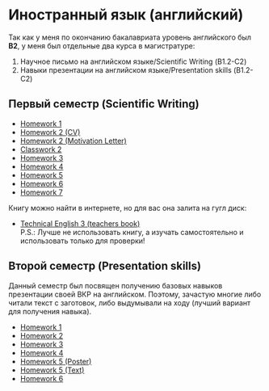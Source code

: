 # Иностранный язык (английский)
Так как у меня по окончанию бакалавриата уровень английского был **B2**, у меня был отдельные два курса в магистратуре:
1. Научное письмо на английском языке/Scientific Writing (В1.2-С2)
2. Навыки презентации на английском языке/Presentation skills (В1.2-С2)

## Первый семестр (Scientific Writing)
+ [Homework 1](./docs/first/Day%201%20-%20HW%20-%2029.09.2023.pdf)
+ [Homework 2 (CV)](./docs/first/Day%202%20-%20HW%20(CV)%20-%2031.09.2023.pdf)
+ [Homework 2 (Motivation Letter)](./docs/first/Day%202%20-%20HW%20(Motivation%20Letter)%20-%2031.09.2023.pdf)
+ [Classwork 2](./docs/first/Day%202%20-%20CW-%2030.09.2023.pdf)
+ [Homework 3](./docs/first/Day%203%20-%20HW%20-%2003.10.2023.pdf)
+ [Homework 4](./docs/first/Day%204%20-%20HW%20-%2006.10.2023.pdf)
+ [Homework 5](./docs/first/Day%205%20-%20HW%20-%2006.10.2023.pdf)
+ [Homework 6](./docs/first/Day%206%20-%20HW%20-%2008.10.2023.pdf)
+ [Homework 7](./docs/first/Day%207%20-%20HW%20-%2009.10.2023.pdf)

Книгу можно найти в интернете, но для вас она залита на гугл диск:
+ [Technical English 3 (teachers book)](https://drive.google.com/file/d/1PMzVNLUtU246ZsYaU5Ck9YwctUNZ7M_K/view?usp=sharing)  
P.S.: Лучше не использовать книгу, а изучать самостоятельно и использовать только для проверки!

## Второй семестр (Presentation skills)
Данный семестр был посвящен получению базовых навыков презентации своей ВКР на английском. Поэтому, зачастую многие либо читали текст с заготовок, либо выдумывали на ходу (лучший вариант для получения навыка).

+ [Homework 1](./docs/second/Day%201%20-%20HW%20-%20Methodology.pdf)
+ [Homework 2](./docs/second/Day%202%20-%20HW%20-%20Pitch.pdf)
+ [Homework 3](./docs/second/Day%203%20-%20HW%20-%20Visuals.pdf)
+ [Homework 4](./docs/second/Day%204%20-%20HW%20-%20Sandwich.pdf)
+ [Homework 5 (Poster)](./docs/second/eng-poster.jpg)
+ [Homework 5 (Text)](./docs/second/Day%205%20-%20HW%20-%20Poster.pdf)
+ [Homework 6](./docs/second/Day%206%20-%20HW%20-%20Presentation.pdf)
